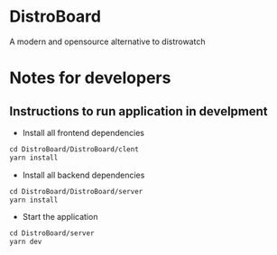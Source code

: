 # DistroBoard
A modern and opensource alternative to distrowatch

# Notes for developers

## Instructions to run application in develpment

* Install all frontend dependencies 

```html
cd DistroBoard/DistroBoard/clent
yarn install
```

* Install all backend dependencies 

```html
cd DistroBoard/DistroBoard/server
yarn install
```


* Start the application

```html
cd DistroBoard/server
yarn dev
```

